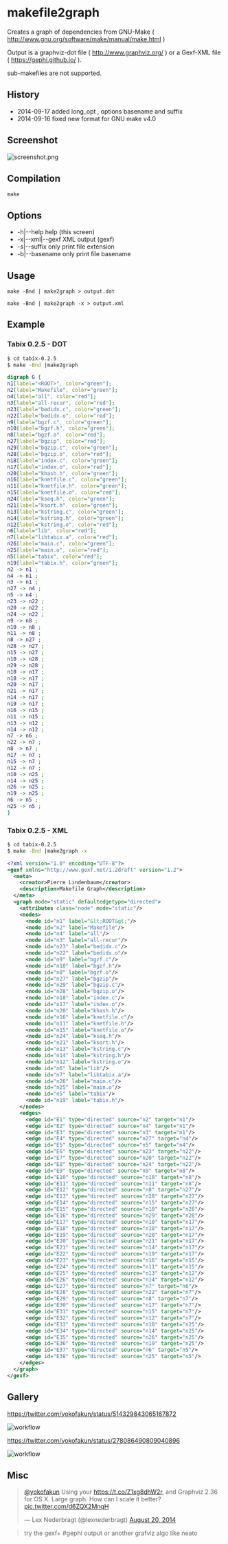 makefile2graph
==============

Creates a graph of dependencies from GNU-Make ( http://www.gnu.org/software/make/manual/make.html )

Output is a graphviz-dot file ( http://www.graphviz.org/ ) or a Gexf-XML file ( https://gephi.github.io/ ).

sub-makefiles are not supported.

## History

* 2014-09-17 added long_opt , options basename and suffix
* 2014-09-16 fixed new format for GNU make v4.0

## Screenshot

![screenshot.png](screenshot.png)

## Compilation

```
make
```

## Options

* -h|--help help (this screen)
* -x|--xml|--gexf XML output (gexf)
* -s|--suffix only print file extension
* -b|--basename  only print file basename

## Usage

```
make -Bnd | make2graph > output.dot
```

```
make -Bnd | make2graph -x > output.xml
```

## Example

### Tabix 0.2.5 - DOT

```bash
$ cd tabix-0.2.5
$ make -Bnd |make2graph
```

```dot
digraph G {
n1[label="<ROOT>", color="green"];
n2[label="Makefile", color="green"];
n4[label="all", color="red"];
n3[label="all-recur", color="red"];
n23[label="bedidx.c", color="green"];
n22[label="bedidx.o", color="red"];
n9[label="bgzf.c", color="green"];
n10[label="bgzf.h", color="green"];
n8[label="bgzf.o", color="red"];
n27[label="bgzip", color="red"];
n29[label="bgzip.c", color="green"];
n28[label="bgzip.o", color="red"];
n18[label="index.c", color="green"];
n17[label="index.o", color="red"];
n20[label="khash.h", color="green"];
n16[label="knetfile.c", color="green"];
n11[label="knetfile.h", color="green"];
n15[label="knetfile.o", color="red"];
n24[label="kseq.h", color="green"];
n21[label="ksort.h", color="green"];
n13[label="kstring.c", color="green"];
n14[label="kstring.h", color="green"];
n12[label="kstring.o", color="red"];
n6[label="lib", color="red"];
n7[label="libtabix.a", color="red"];
n26[label="main.c", color="green"];
n25[label="main.o", color="red"];
n5[label="tabix", color="red"];
n19[label="tabix.h", color="green"];
n2 -> n1 ; 
n4 -> n1 ; 
n3 -> n1 ; 
n27 -> n4 ; 
n5 -> n4 ; 
n23 -> n22 ; 
n20 -> n22 ; 
n24 -> n22 ; 
n9 -> n8 ; 
n10 -> n8 ; 
n11 -> n8 ; 
n8 -> n27 ; 
n28 -> n27 ; 
n15 -> n27 ; 
n10 -> n28 ; 
n29 -> n28 ; 
n10 -> n17 ; 
n18 -> n17 ; 
n20 -> n17 ; 
n21 -> n17 ; 
n14 -> n17 ; 
n19 -> n17 ; 
n16 -> n15 ; 
n11 -> n15 ; 
n13 -> n12 ; 
n14 -> n12 ; 
n7 -> n6 ; 
n22 -> n7 ; 
n8 -> n7 ; 
n17 -> n7 ; 
n15 -> n7 ; 
n12 -> n7 ; 
n10 -> n25 ; 
n14 -> n25 ; 
n26 -> n25 ; 
n19 -> n25 ; 
n6 -> n5 ; 
n25 -> n5 ; 
}
```
### Tabix 0.2.5 - XML

```bash
$ cd tabix-0.2.5
$ make -Bnd |make2graph -x
```

```xml
<?xml version="1.0" encoding="UTF-8"?>
<gexf xmlns="http://www.gexf.net/1.2draft" version="1.2">
  <meta>
    <creator>Pierre Lindenbaum</creator>
    <description>Makefile Graph</description>
  </meta>
  <graph mode="static" defaultedgetype="directed">
    <attributes class="node" mode="static"/>
    <nodes>
      <node id="n1" label="&lt;ROOT&gt;"/>
      <node id="n2" label="Makefile"/>
      <node id="n4" label="all"/>
      <node id="n3" label="all-recur"/>
      <node id="n23" label="bedidx.c"/>
      <node id="n22" label="bedidx.o"/>
      <node id="n9" label="bgzf.c"/>
      <node id="n10" label="bgzf.h"/>
      <node id="n8" label="bgzf.o"/>
      <node id="n27" label="bgzip"/>
      <node id="n29" label="bgzip.c"/>
      <node id="n28" label="bgzip.o"/>
      <node id="n18" label="index.c"/>
      <node id="n17" label="index.o"/>
      <node id="n20" label="khash.h"/>
      <node id="n16" label="knetfile.c"/>
      <node id="n11" label="knetfile.h"/>
      <node id="n15" label="knetfile.o"/>
      <node id="n24" label="kseq.h"/>
      <node id="n21" label="ksort.h"/>
      <node id="n13" label="kstring.c"/>
      <node id="n14" label="kstring.h"/>
      <node id="n12" label="kstring.o"/>
      <node id="n6" label="lib"/>
      <node id="n7" label="libtabix.a"/>
      <node id="n26" label="main.c"/>
      <node id="n25" label="main.o"/>
      <node id="n5" label="tabix"/>
      <node id="n19" label="tabix.h"/>
    </nodes>
    <edges>
      <edge id="E1" type="directed" source="n2" target="n1"/>
      <edge id="E2" type="directed" source="n4" target="n1"/>
      <edge id="E3" type="directed" source="n3" target="n1"/>
      <edge id="E4" type="directed" source="n27" target="n4"/>
      <edge id="E5" type="directed" source="n5" target="n4"/>
      <edge id="E6" type="directed" source="n23" target="n22"/>
      <edge id="E7" type="directed" source="n20" target="n22"/>
      <edge id="E8" type="directed" source="n24" target="n22"/>
      <edge id="E9" type="directed" source="n9" target="n8"/>
      <edge id="E10" type="directed" source="n10" target="n8"/>
      <edge id="E11" type="directed" source="n11" target="n8"/>
      <edge id="E12" type="directed" source="n8" target="n27"/>
      <edge id="E13" type="directed" source="n28" target="n27"/>
      <edge id="E14" type="directed" source="n15" target="n27"/>
      <edge id="E15" type="directed" source="n10" target="n28"/>
      <edge id="E16" type="directed" source="n29" target="n28"/>
      <edge id="E17" type="directed" source="n10" target="n17"/>
      <edge id="E18" type="directed" source="n18" target="n17"/>
      <edge id="E19" type="directed" source="n20" target="n17"/>
      <edge id="E20" type="directed" source="n21" target="n17"/>
      <edge id="E21" type="directed" source="n14" target="n17"/>
      <edge id="E22" type="directed" source="n19" target="n17"/>
      <edge id="E23" type="directed" source="n16" target="n15"/>
      <edge id="E24" type="directed" source="n11" target="n15"/>
      <edge id="E25" type="directed" source="n13" target="n12"/>
      <edge id="E26" type="directed" source="n14" target="n12"/>
      <edge id="E27" type="directed" source="n7" target="n6"/>
      <edge id="E28" type="directed" source="n22" target="n7"/>
      <edge id="E29" type="directed" source="n8" target="n7"/>
      <edge id="E30" type="directed" source="n17" target="n7"/>
      <edge id="E31" type="directed" source="n15" target="n7"/>
      <edge id="E32" type="directed" source="n12" target="n7"/>
      <edge id="E33" type="directed" source="n10" target="n25"/>
      <edge id="E34" type="directed" source="n14" target="n25"/>
      <edge id="E35" type="directed" source="n26" target="n25"/>
      <edge id="E36" type="directed" source="n19" target="n25"/>
      <edge id="E37" type="directed" source="n6" target="n5"/>
      <edge id="E38" type="directed" source="n25" target="n5"/>
    </edges>
  </graph>
</gexf>
```

## Gallery

https://twitter.com/yokofakun/status/514329843065167872

![workflow](https://pbs.twimg.com/media/ByNEQ7PCAAAxoBt.png)

https://twitter.com/yokofakun/status/278086490809040896

![workflow](https://pbs.twimg.com/media/A9v2MKXCAAA8hmJ.jpg)




## Misc

<blockquote class="twitter-tweet" lang="en"><p><a href="https://twitter.com/yokofakun">@yokofakun</a> Using your <a href="https://t.co/Z1xg8dhW2r">https://t.co/Z1xg8dhW2r</a>, and Graphviz 2.36 for OS X. Large graph. How can I scale it better? <a href="http://t.co/d6ZQX2MnqH">pic.twitter.com/d6ZQX2MnqH</a></p>&mdash; Lex Nederbragt (@lexnederbragt) <a href="https://twitter.com/lexnederbragt/status/502165603076288512">August 20, 2014</a></blockquote>
<script async src="//platform.twitter.com/widgets.js" charset="utf-8"></script>

>
> try the gexf+ #gephi output or another grafviz algo like neato
> 



